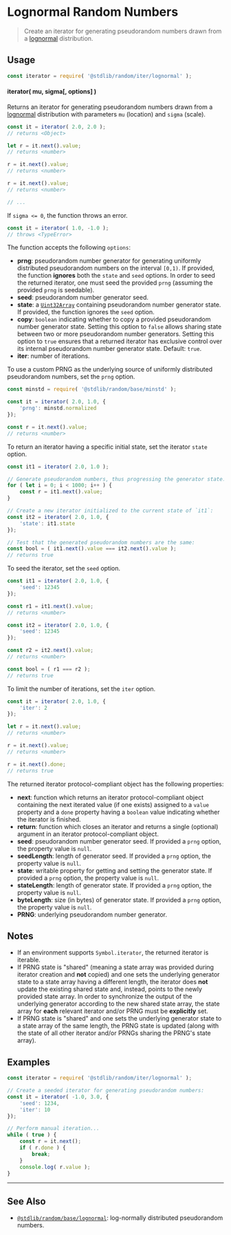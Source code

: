 <!--

@license Apache-2.0

Copyright (c) 2018 The Stdlib Authors.

Licensed under the Apache License, Version 2.0 (the "License");
you may not use this file except in compliance with the License.
You may obtain a copy of the License at

   http://www.apache.org/licenses/LICENSE-2.0

Unless required by applicable law or agreed to in writing, software
distributed under the License is distributed on an "AS IS" BASIS,
WITHOUT WARRANTIES OR CONDITIONS OF ANY KIND, either express or implied.
See the License for the specific language governing permissions and
limitations under the License.

-->

# Lognormal Random Numbers

> Create an iterator for generating pseudorandom numbers drawn from a [lognormal][lognormal] distribution.

<section class="usage">

## Usage

```javascript
const iterator = require( '@stdlib/random/iter/lognormal' );
```

#### iterator( mu, sigma\[, options] )

Returns an iterator for generating pseudorandom numbers drawn from a [lognormal][lognormal] distribution with parameters `mu` (location) and `sigma` (scale).

```javascript
const it = iterator( 2.0, 2.0 );
// returns <Object>

let r = it.next().value;
// returns <number>

r = it.next().value;
// returns <number>

r = it.next().value;
// returns <number>

// ...
```

If `sigma <= 0`, the function throws an error.

<!-- run throws: true -->

```javascript
const it = iterator( 1.0, -1.0 );
// throws <TypeError>
```

The function accepts the following `options`:

-   **prng**: pseudorandom number generator for generating uniformly distributed pseudorandom numbers on the interval `[0,1)`. If provided, the function **ignores** both the `state` and `seed` options. In order to seed the returned iterator, one must seed the provided `prng` (assuming the provided `prng` is seedable).
-   **seed**: pseudorandom number generator seed.
-   **state**: a [`Uint32Array`][@stdlib/array/uint32] containing pseudorandom number generator state. If provided, the function ignores the `seed` option.
-   **copy**: `boolean` indicating whether to copy a provided pseudorandom number generator state. Setting this option to `false` allows sharing state between two or more pseudorandom number generators. Setting this option to `true` ensures that a returned iterator has exclusive control over its internal pseudorandom number generator state. Default: `true`.
-   **iter**: number of iterations.

To use a custom PRNG as the underlying source of uniformly distributed pseudorandom numbers, set the `prng` option.

```javascript
const minstd = require( '@stdlib/random/base/minstd' );

const it = iterator( 2.0, 1.0, {
    'prng': minstd.normalized
});

const r = it.next().value;
// returns <number>
```

To return an iterator having a specific initial state, set the iterator `state` option.

```javascript
const it1 = iterator( 2.0, 1.0 );

// Generate pseudorandom numbers, thus progressing the generator state:
for ( let i = 0; i < 1000; i++ ) {
    const r = it1.next().value;
}

// Create a new iterator initialized to the current state of `it1`:
const it2 = iterator( 2.0, 1.0, {
    'state': it1.state
});

// Test that the generated pseudorandom numbers are the same:
const bool = ( it1.next().value === it2.next().value );
// returns true
```

To seed the iterator, set the `seed` option.

```javascript
const it1 = iterator( 2.0, 1.0, {
    'seed': 12345
});

const r1 = it1.next().value;
// returns <number>

const it2 = iterator( 2.0, 1.0, {
    'seed': 12345
});

const r2 = it2.next().value;
// returns <number>

const bool = ( r1 === r2 );
// returns true
```

To limit the number of iterations, set the `iter` option.

```javascript
const it = iterator( 2.0, 1.0, {
    'iter': 2
});

let r = it.next().value;
// returns <number>

r = it.next().value;
// returns <number>

r = it.next().done;
// returns true
```

The returned iterator protocol-compliant object has the following properties:

-   **next**: function which returns an iterator protocol-compliant object containing the next iterated value (if one exists) assigned to a `value` property and a `done` property having a `boolean` value indicating whether the iterator is finished.
-   **return**: function which closes an iterator and returns a single (optional) argument in an iterator protocol-compliant object.
-   **seed**: pseudorandom number generator seed. If provided a `prng` option, the property value is `null`.
-   **seedLength**: length of generator seed. If provided a `prng` option, the property value is `null`.
-   **state**: writable property for getting and setting the generator state. If provided a `prng` option, the property value is `null`.
-   **stateLength**: length of generator state. If provided a `prng` option, the property value is `null`.
-   **byteLength**: size (in bytes) of generator state. If provided a `prng` option, the property value is `null`.
-   **PRNG**: underlying pseudorandom number generator.

</section>

<!-- /.usage -->

<section class="notes">

## Notes

-   If an environment supports `Symbol.iterator`, the returned iterator is iterable.
-   If PRNG state is "shared" (meaning a state array was provided during iterator creation and **not** copied) and one sets the underlying generator state to a state array having a different length, the iterator does **not** update the existing shared state and, instead, points to the newly provided state array. In order to synchronize the output of the underlying generator according to the new shared state array, the state array for **each** relevant iterator and/or PRNG must be **explicitly** set.
-   If PRNG state is "shared" and one sets the underlying generator state to a state array of the same length, the PRNG state is updated (along with the state of all other iterator and/or PRNGs sharing the PRNG's state array).

</section>

<!-- /.notes -->

<section class="examples">

## Examples

<!-- eslint no-undef: "error" -->

```javascript
const iterator = require( '@stdlib/random/iter/lognormal' );

// Create a seeded iterator for generating pseudorandom numbers:
const it = iterator( -1.0, 3.0, {
    'seed': 1234,
    'iter': 10
});

// Perform manual iteration...
while ( true ) {
    const r = it.next();
    if ( r.done ) {
        break;
    }
    console.log( r.value );
}
```

</section>

<!-- /.examples -->

<!-- Section for related `stdlib` packages. Do not manually edit this section, as it is automatically populated. -->

<section class="related">

* * *

## See Also

-   <span class="package-name">[`@stdlib/random/base/lognormal`][@stdlib/random/base/lognormal]</span><span class="delimiter">: </span><span class="description">log-normally distributed pseudorandom numbers.</span>

</section>

<!-- /.related -->

<!-- Section for all links. Make sure to keep an empty line after the `section` element and another before the `/section` close. -->

<section class="links">

[lognormal]: https://en.wikipedia.org/wiki/Log-normal_distribution

[@stdlib/array/uint32]: https://github.com/stdlib-js/stdlib/tree/develop/lib/node_modules/%40stdlib/array/uint32

<!-- <related-links> -->

[@stdlib/random/base/lognormal]: https://github.com/stdlib-js/stdlib/tree/develop/lib/node_modules/%40stdlib/random/base/lognormal

<!-- </related-links> -->

</section>

<!-- /.links -->
